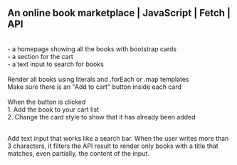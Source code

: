 ## An online book marketplace | JavaScript | Fetch | API
<br>
- a homepage showing all the books with bootstrap cards<br>
- a section for the cart<br>
- a text input to search for books<br><br>
Render all books using literals and .forEach or .map templates<br>
Make sure there is an "Add to cart" button inside each card<br>
<br>
When the button is clicked<br>
1. Add the book to your cart list<br>
2. Change the card style to show that it has already been added<br><br>


Add text input that works like a search bar. When the user writes more than 3 characters,
it filters the API result to render only books with a title that matches, even partially, the content of the input.